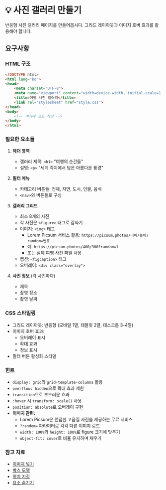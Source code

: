 # 💡 사진 갤러리 만들기

반응형 사진 갤러리 페이지를 만들어봅시다. 그리드 레이아웃과 이미지 호버 효과를 활용해야 합니다.

## 요구사항

### HTML 구조
```html
<!DOCTYPE html>
<html lang="ko">
<head>
    <meta charset="UTF-8">
    <meta name="viewport" content="width=device-width, initial-scale=1.0">
    <title>여행 사진 갤러리</title>
    <link rel="stylesheet" href="style.css">
</head>
<body>
    <!-- 여기에 코드 작성 -->
</body>
</html>
```

### 필요한 요소들

1. **헤더 영역**
   - 갤러리 제목: `<h1>` "여행의 순간들"
   - 설명: `<p>` "세계 각지에서 담은 아름다운 풍경"

2. **필터 메뉴**
   - 카테고리 버튼들: 전체, 자연, 도시, 인물, 음식
   - `<nav>`와 버튼들로 구성

3. **갤러리 그리드**
   - 최소 8개의 사진
   - 각 사진은 `<figure>` 태그로 감싸기
   - 이미지: `<img>` 태그
     - Lorem Picsum 서비스 활용: `https://picsum.photos/너비/높이?random=번호`
     - 예: `https://picsum.photos/400/300?random=1`
     - 또는 실제 여행 사진 파일 사용
   - 캡션: `<figcaption>` 태그
   - 오버레이: `<div class="overlay">`

4. **사진 정보** (각 사진마다)
   - 제목
   - 촬영 장소
   - 촬영 날짜

### CSS 스타일링
- 그리드 레이아웃: 반응형 (모바일 1열, 태블릿 2열, 데스크톱 3-4열)
- 이미지 호버 효과:
  - 오버레이 표시
  - 확대 효과
  - 정보 표시
- 필터 버튼 활성화 스타일

### 힌트
- `display: grid`와 `grid-template-columns` 활용
- `overflow: hidden`으로 확대 효과 제한
- `transition`으로 부드러운 효과
- `:hover` 시 `transform: scale()` 사용
- `position: absolute`로 오버레이 구현
- **이미지 관련:**
  - Lorem Picsum은 랜덤한 고품질 사진을 제공하는 무료 서비스
  - `?random=` 파라미터로 각각 다른 이미지 로드
  - `width: 100%`와 `height: 100%`로 figure 크기에 맞추기
  - `object-fit: cover`로 비율 유지하며 채우기

### 참고 자료
- [이미지 넣기](https://www.yalco.kr/@html-css/1-5)
- [박스 모델](https://www.yalco.kr/@html-css/2-6)
- [위치 지정](https://www.yalco.kr/@html-css/2-9)
- [요소 숨기기](https://www.yalco.kr/@html-css/2-10)